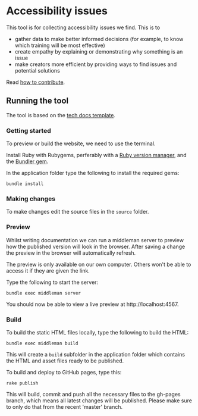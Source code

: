 # Accessibility issues

This tool is for collecting accessibility issues we find. This is to
* gather data to make better informed decisions (for example, to know which training will be most effective)
* create empathy by explaining or demonstrating why something is an issue
* make creators more efficient by providing ways to find issues and potential solutions

Read [how to contribute](CONTRIBUTING.md).


## Running the tool

The tool is based on the [tech docs template](https://alphagov.github.io/tech-docs-manual/).

### Getting started

To preview or build the website, we need to use the terminal.

Install Ruby with Rubygems, perferably with a [Ruby version manager][rvm],
and the [Bundler gem][bundler].

In the application folder type the following to install the required gems:

```
bundle install
```

### Making changes

To make changes edit the source files in the `source` folder.

### Preview

Whilst writing documentation we can run a middleman server to preview how the
published version will look in the browser. After saving a change the preview in
the browser will automatically refresh.

The preview is only available on our own computer. Others won't be able to
access it if they are given the link.

Type the following to start the server:

```
bundle exec middleman server
```

You should now be able to view a live preview at http://localhost:4567.

### Build

To build the static HTML files locally, type the following to build the HTML:

```
bundle exec middleman build
```

This will create a `build` subfolder in the application folder which contains
the HTML and asset files ready to be published.

To build and deploy to GitHub pages, type this:

```
rake publish
```

This will build, commit and push all the necessary files to the gh-pages branch,
which means all latest changes will be published.
Please make sure to only do that from the recent 'master' branch.


[rvm]: https://www.ruby-lang.org/en/documentation/installation/#managers
[bundler]: http://bundler.io/
